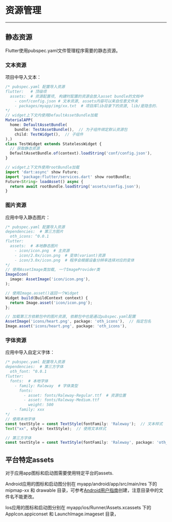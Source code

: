 # 资源管理
---

## 静态资源

Flutter使用pubspec.yaml文件管理程序需要的静态资源。

### 文本资源

项目中导入文本：

```typescript
/* pubspec.yaml 配置导入资源
flutter:   # 顶级项
  assets:  # 资源配置项, 构建时配置的资源会放入asset bundle的文档中
    - conf/config.json # 文本资源, assets内容可以来自任意文件夹
    - packages/myapp/img/xx.txt  # 项目库lib目录下的资源, lib/是隐含的.
*/
// widget上下文内使用DefaultAssetBundle加载
MaterialAPP(
  home: DefaultAssetBundle(
    bundle: TestAssetBundle(),  // 为子组件绑定默认资源包
    child: TestWidget(),  // 子组件
),)
class TestWidget extends StatelessWidget {
  // 获取静态资源
  DefaultAssetBundle.of(context).loadString('conf/config.json'),
}

// widget上下文外使用rootBundle加载
import 'dart:async' show Future;
import 'package:flutter/services.dart' show rootBundle;
Future<String> loadAsset() async {
  return await rootBundle.loadString('assets/config.json');
}
```

### 图片资源

应用中导入静态图片：

```typescript
/* pubspec.yaml 配置导入资源
dependencies:  # 第三方图片
  oth_icons: ^0.0.1 
flutter:
  assets:  # 本地静态图片
    - icon/icon.png  # 主资源
    - icon/2.0x/icon.png  # 变体(variant)资源
    - icon/3.0x/icon.png  # 程序会根据设备分辨率选择对应的变体
*/
// 使用AssetImage类加载, 一个ImageProvider类
ImageIcon(
  image: AssetImage('icon/icon.png'),
);

// 使用Image.asset()返回一个Widget
Widget build(BuildContext context) {
  return Image.asset('icon/icon.png');
};

// 加载第三方依赖包中的图片资源, 依赖包中也是通过pubspec.yaml配置
AssetImage('icons/heart.png', package: 'oth_icons'),  // 指定包名
Image.asset('icons/heart.png', package: 'oth_icons'),
```

### 字体资源

应用中导入自定义字体：

```typescript
/* pubspec.yaml 配置导入资源
dependencies:  # 第三方字体
  oth_font: ^0.0.1 
flutter:
  fonts:  # 本地字体
    - family: Raleway  # 字体类型
      fonts:
        - asset: fonts/Raleway-Regular.ttf  # 资源位置
        - asset: fonts/Raleway-Medium.ttf
          weight: 500
    - family: xxx
*/
// 使用本地字体
const textStyle = const TextStyle(fontFamily: 'Raleway');  // 文本样式
Text("xx", style: textStyle);  // 使用文本样式

// 第三方字体
const textStyle = const TextStyle(fontFamily: 'Raleway', package: 'oth_font');
```

## 平台特定assets

对于应用app图标和启动图需要使用特定平台的assets.

Android应用的图标和启动图分别在 myapp/android/app/src/main/res 下的 mipmap-xx 和 drawable 目录，可参考[Android用户指南](https://developer.android.com/studio/write/image-asset-studio#create-adaptive)创建，注意目录中的文件名不能更改。

Ios应用的图标和启动图分别在 myapp/ios/Runner/Assets.xcassets 下的 AppIcon.appiconset 和 LaunchImage.imageset 目录，